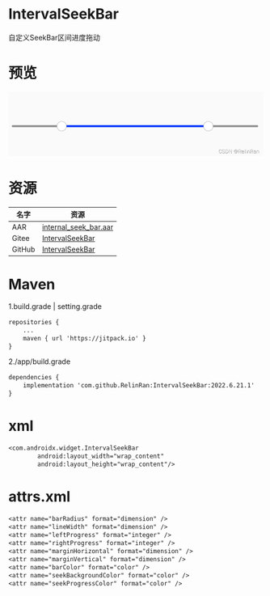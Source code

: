 # IntervalSeekBar
自定义SeekBar区间进度拖动
# 预览
![效果](./ic_preview.png)
# 资源
|名字|资源|
|-|-|
|AAR|[internal_seek_bar.aar](https://github.com/RelinRan/IntervalSeekBar/blob/master/internal_seek_bar.aar)|
|Gitee|[IntervalSeekBar](https://gitee.com/relin/IntervalSeekBar)|
|GitHub |[IntervalSeekBar](https://github.com/RelinRan/IntervalSeekBar)|
# Maven
1.build.grade | setting.grade
```
repositories {
	...
	maven { url 'https://jitpack.io' }
}
```
2./app/build.grade
```
dependencies {
	implementation 'com.github.RelinRan:IntervalSeekBar:2022.6.21.1'
}
```
# xml
~~~
<com.androidx.widget.IntervalSeekBar
        android:layout_width="wrap_content"
        android:layout_height="wrap_content"/>
~~~
# attrs.xml
~~~
<attr name="barRadius" format="dimension" />
<attr name="lineWidth" format="dimension" />
<attr name="leftProgress" format="integer" />
<attr name="rightProgress" format="integer" />
<attr name="marginHorizontal" format="dimension" />
<attr name="marginVertical" format="dimension" />
<attr name="barColor" format="color" />
<attr name="seekBackgroundColor" format="color" />
<attr name="seekProgressColor" format="color" />
~~~

